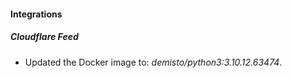 #### Integrations
##### Cloudflare Feed
- Updated the Docker image to: *demisto/python3:3.10.12.63474*.
